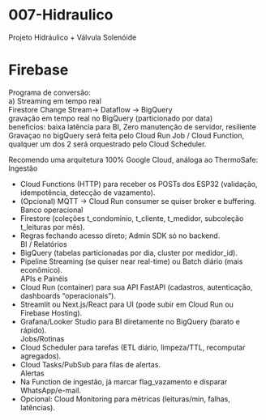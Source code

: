 # 007-Hidraulico
Projeto Hidráulico + Válvula Solenóide 
# Firebase<br>
Programa de conversão: <br>
a) Streaming em tempo real <br>
   Firestore Change Stream-> Dataflow -> BigQuery<br>
   gravação em tempo real no BigQuery (particionado por data)<br>
   beneficios: baixa latência para BI, Zero manutenção de servidor, resiliente<br>
   Gravaçao no bigQuery será feita pelo Cloud Run Job / Cloud Function, qualquer um dos 2 será orquestrado pelo Cloud Scheduler.<br>

Recomendo uma arquitetura 100% Google Cloud, análoga ao ThermoSafe:<br>
Ingestão<br>
* Cloud Functions (HTTP) para receber os POSTs dos ESP32 (validação, idempotência, detecção de vazamento).<br>
* (Opcional) MQTT → Cloud Run consumer se quiser broker e buffering.<br>
Banco operacional<br>
* Firestore (coleções t_condominio, t_cliente, t_medidor, subcoleção t_leituras por mês).<br>
* Regras fechando acesso direto; Admin SDK só no backend.<br>
BI / Relatórios<br>
* BigQuery (tabelas particionadas por dia, cluster por medidor_id).<br>
* Pipeline Streaming (se quiser near real-time) ou Batch diário (mais econômico).<br>
APIs e Painéis<br>
* Cloud Run (container) para sua API FastAPI (cadastros, autenticação, dashboards “operacionais”).<br>
* Streamlit ou Next.js/React para UI (pode subir em Cloud Run ou Firebase Hosting).<br>
* Grafana/Looker Studio para BI diretamente no BigQuery (barato e rápido).<br>
Jobs/Rotinas<br>
* Cloud Scheduler para tarefas (ETL diário, limpeza/TTL, recomputar agregados).<br>
* Cloud Tasks/PubSub para filas de alertas.<br>
Alertas<br>
* Na Function de ingestão, já marcar flag_vazamento e disparar WhatsApp/e-mail.<br>
* Opcional: Cloud Monitoring para métricas (leituras/min, falhas, latências).<br>
